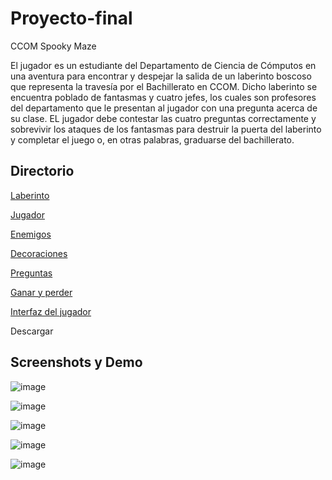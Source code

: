 # Proyecto-final
CCOM Spooky Maze 

El jugador es un estudiante del Departamento de Ciencia de Cómputos en una aventura para encontrar y despejar la salida de un laberinto boscoso que representa la travesía por el Bachillerato en CCOM. Dicho laberinto se encuentra poblado de fantasmas y cuatro jefes, los cuales son profesores del departamento que le presentan al jugador con una pregunta acerca de su clase. EL jugador debe contestar las cuatro preguntas correctamente y sobrevivir los ataques de los fantasmas para destruir la puerta del laberinto y completar el juego o, en otras palabras, graduarse del bachillerato. 

## Directorio

[Laberinto](https://github.com/Raff-Gab-Gab/Proyecto-final/blob/main/laberinto.md)

[Jugador](https://github.com/Raff-Gab-Gab/Proyecto-final/blob/main/Jugador.md)

[Enemigos](https://github.com/Raff-Gab-Gab/Proyecto-final/blob/main/Enemigos.md)

[Decoraciones](https://github.com/Raff-Gab-Gab/Proyecto-final/blob/main/Decoraciones.md)

[Preguntas](https://github.com/Raff-Gab-Gab/Proyecto-final/blob/main/Preguntas.md)

[Ganar y perder](https://github.com/Raff-Gab-Gab/Proyecto-final/blob/main/Ganar%20y%20perder.md)

[Interfaz del jugador](https://github.com/Raff-Gab-Gab/Proyecto-final/blob/main/ui.md)

Descargar

## Screenshots y Demo

![image](https://github.com/user-attachments/assets/4e2b3b73-bda3-4eb2-9427-4294fc7f96f7)

![image](https://github.com/user-attachments/assets/76bd3e4e-a8bc-4b68-817b-07929c55154e)

![image](https://github.com/user-attachments/assets/276f6920-2500-4c44-a329-de126593cf88)

![image](https://github.com/user-attachments/assets/ae273c2a-318a-4a44-8c94-a61b380cf30d)

![image](https://github.com/user-attachments/assets/4baab841-770f-4dfb-95ca-67436f7a7207)


